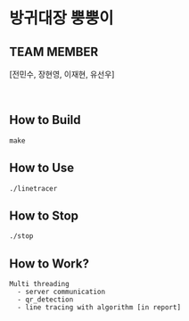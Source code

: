 # 방귀대장 뿡뿡이

## TEAM MEMBER
[전민수, 장현영, 이재현, 유선우]

<br>

## How to Build
```
make
```

## How to Use
```
./linetracer
```
## How to Stop
```
./stop
```

## How to Work?
```
Multi threading
  - server communication
  - qr_detection
  - line tracing with algorithm [in report]
```
